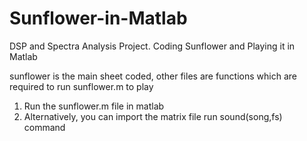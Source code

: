 # Sunflower-in-Matlab
DSP and Spectra Analysis Project. Coding Sunflower and Playing it in Matlab


sunflower is the main sheet coded, other files are functions which are required to run sunflower.m
to play 
1. Run the sunflower.m file in matlab
2. Alternatively, you can import the matrix file run
sound(song,fs) command
